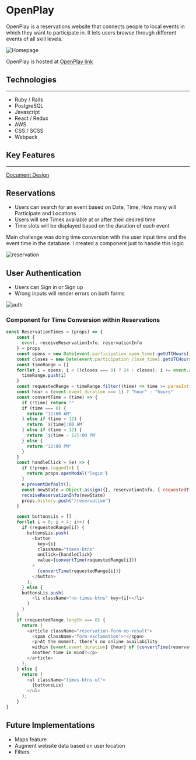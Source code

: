 # OpenPlay

OpenPlay is a reservations website that connects people to local events in which
they want to participate in. It lets users browse through different events of 
all skill levels.


![Homepage](https://open-play-seed.s3.amazonaws.com/openplay-page.gif)

OpenPlay is hosted at [OpenPlay link](https://open-play1.herokuapp.com)



## Technologies
---
* Ruby / Rails
* PostgreSQL
* Javascript
* React / Redux
* AWS
* CSS / SCSS
* Webpack


## Key Features
---

[Document Design](https://github.com/yorkis-diaz/OpenPlay/wiki)

## Reservations
* Users can search for an event based on Date, Time, How many will Participate and Locations
* Users will see Times available at or after their desired time
* Time slots will be displayed based on the duration of each event

Main challenge was doing time conversion with the user input time and the event time in the database. I created a component just to handle this logic

![reservation](https://open-play-seed.s3.amazonaws.com/reservation-form.gif)

## User Authentication

* Users can Sign in or Sign up
* Wrong inputs will render errors on both forms

<!-- ![user-auth](https://open-play-seed.s3.amazonaws.com/user-auth.gif | width=100px) -->

![auth](https://open-play-seed.s3.amazonaws.com/new-auth.gif)



### Component for Time Conversion within Reservations

```javascript
const ReservationTimes = (props) => {
    const {
      event, receiveReservationInfo, reservationInfo
    } = props
    const opens = new Date(event.participation_open_time).getUTCHours()
    const closes = new Date(event.participation_close_time).getUTCHours()
    const timeRange = []
    for(let i = opens; i < ((closes === 0) ? 24 : closes); i += event.event_duration) {
      timeRange.push(i)
    }
    const requestedRange = timeRange.filter((time) => time >= parseInt(reservationInfo.time))
    const hour = (event.event_duration === 1) ? "hour" : "hours"
    const convertTime = (time) => {
      if (!time) return ""
      if (time === 0) {
        return "12:00 AM"
      } else if (time < 12) {
        return `${time}:00 AM`
      } else if (time > 12) {
        return `${time - 12}:00 PM`
      } else {
        return "12:00 PM"
      }
    }
    const handleClick = (e) => {
      if (!props.loggedIn) {
        return props.openModal('login')
      }
      e.preventDefault();
      const newState = Object.assign({}, reservationInfo, { requestedTime: e.target.value }, { eventId: event.id})
      receiveReservationInfo(newState)
      props.history.push("/reservation")
    }

    const buttonsLis = []
    for(let i = 0; i < 4; i++) {
      if (requestedRange[i]) {
        buttonsLis.push(
          <button
            key={i}
            className="times-btns"
            onClick={handleClick}
            value={convertTime(requestedRange[i])}
          >
            {convertTime(requestedRange[i])}
          </button>
        );
      } else {
      buttonsLis.push(
          <li className="no-times-btns" key={i}></li>
        )
      }
    }
    if (requestedRange.length === 0) {
      return (
        <article className="reservation-form-no-result">
          <span className="form-exclamation">!</span> 
          <p>At the moment, there’s no online availability 
          within {event.event_duration} {hour} of {convertTime(reservationInfo.time)} Have 
          another time in mind?</p>
        </article>
      );
    } else {
      return (
        <ul className="times-btns-ul">
          {buttonsLis}
        </ul>
      );
    }
}
```

## Future Implementations

* Maps feature
* Augment website data based on user location
* Filters
